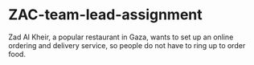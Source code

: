 # ZAC-team-lead-assignment
Zad Al Kheir, a popular restaurant in Gaza, wants to set up an online ordering and delivery service, so people do not have to ring up to order food.
